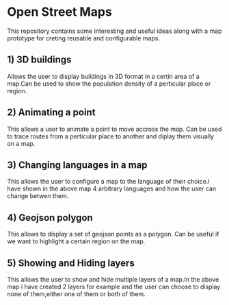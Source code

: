 # Open Street Maps
This repository contains some interesting and useful ideas along with a map prototype for creting reusable and configurable maps.

## 1) 3D buildings
  Allows the user to display buildings in 3D format in a certin area of a map.Can be used to show the population density of a    perticular place or region.
  
## 2) Animating a point
  This allows a user to animate a point to move accross the map. Can be used to trace routes from a perticular place to another and diplay them visually on a map.
  
## 3) Changing languages in a map
   This allows the user to configure a map to the language of their choice.I have shown in the above map 4 arbitrary languages and how the user can change betwen them.
   
## 4) Geojson polygon
   This allows to display a set of geojson points as a polygon. Can be useful if we want to highlight a certain region on the map.
   
## 5) Showing and Hiding layers
   This allows the user to show and hide multiple layers of a map.In the above map i have created 2 layers for example and the user can choose to display none of them,either one of them or both of them.
